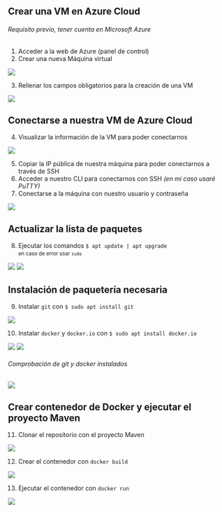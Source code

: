 <!-- 1- Crear una VM -->
## Crear una VM en Azure Cloud
###### Requisito previo, tener cuenta en Microsoft Azure
1. Acceder a la web de Azure (panel de control)
2. Crear una nueva Máquina virtual

![](docs/azure-main.png)

3. Rellenar los campos obligatorios para la creación de una VM

![](docs/azure-vm.png)

<!-- 2- Conectarse a ella -->
## Conectarse a nuestra VM de Azure Cloud

4. Visualizar la información de la VM para poder conectarnos

![](docs/azure-info.png)

5. Copiar la IP pública de nuestra máquina para poder conectarnos a través de SSH
6. Acceder a nuestro CLI para conectarnos con SSH _(en mi caso usaré PuTTY)_
7. Conectarse a la máquina con nuestro usuario y contraseña

![](docs/1.png)
<!-- 3- Instalar la paquetería necesaria en la VM -->
## Actualizar la lista de paquetes
8. Ejecutar los comandos `$ apt update | apt upgrade` <br><small>en caso de error usar `sudo`</small>

![](docs/2.png)
![](docs/3.png)

<!-- 4- Instalar git -->
## Instalación de paquetería necesaria
9. Instalar `git` con `$ sudo apt install git`

![](docs/4.png)

<!-- 5 - Instalar Docker (nivel ninja utilizando el script de bash obtenido de get-docker.com) -->
10. Instalar `docker` y `docker.io` con `$ sudo apt install docker.io`

![](docs/5.png)
![](docs/6.png)
###### Comprobación de git y docker instalados
![](docs/7.png)

<!-- 6 - Repetir los pasos de la en entrega del Gilded Rose dockerizada -->
## Crear contenedor de Docker y ejecutar el proyecto Maven
11. Clonar el repositorio con el proyecto Maven

![](docs/8.png)

12. Crear el contenedor con `docker build`

![](docs/9.png)

13. Ejecutar el contenedor con `docker run`

![](docs/10.png)